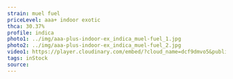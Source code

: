```yaml
---
strain: muel fuel
priceLevel: aaa+ indoor exotic
thca: 30.37%
profile: indica
photo1: ../img/aaa-plus-indoor-ex_indica_muel-fuel_1.jpg
photo2: ../img/aaa-plus-indoor-ex_indica_muel-fuel_2.jpg
video1: https://player.cloudinary.com/embed/?cloud_name=dcf9dmvo5&public_id=aaa-plus-indoor-ex_indica_muel-fuel_l2txxd&profile=flower
tags: inStock
source:
---
```

